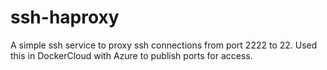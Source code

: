 # ssh-haproxy
A simple ssh service to proxy ssh connections from port 2222 to 22.  Used this in DockerCloud with Azure to publish ports for access. 
